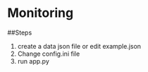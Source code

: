 # Monitoring

##Steps
1. create a data json file or edit example.json
2. Change config.ini file
3. run app.py
